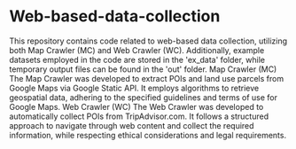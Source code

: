 # Web-based-data-collection
This repository contains code related to web-based data collection, utilizing both Map Crawler (MC) and Web Crawler (WC). Additionally, example datasets employed in the code are stored in the 'ex_data' folder, while temporary output files can be found in the 'out' folder.
Map Crawler (MC)
The Map Crawler was developed to extract POIs and land use parcels from Google Maps via Google Static API. It employs algorithms to retrieve geospatial data, adhering to the specified guidelines and terms of use for Google Maps.
Web Crawler (WC)
The Web Crawler was developed to automatically collect POIs from TripAdvisor.com. It follows a structured approach to navigate through web content and collect the required information, while respecting ethical considerations and legal requirements.
